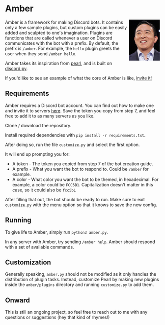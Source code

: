 # Amber
<img src="andrew yang.JPG" width="100" align="right">

Amber is a framework for making Discord bots. It contains only a few sample plugins, but custom plugins can be easily added and sculpted to one's imagination. Plugins are functions that are called whenever a user on Discord communicates with the bot with a prefix. By default, the prefix is `/amber`. For example, the `hello` plugin greets the user when they send `/amber hello`.

Amber takes its inspiration from [pearl](https://github.com/defund/pearl), and is built on [discord.py](https://github.com/Rapptz/discord.py).

If you'd like to see an example of what the core of Amber is like, [invite it!](https://discordapp.com/api/oauth2/authorize?client_id=661363577327714332&permissions=0&scope=bot)


## Requirements

Amber requires a Discord bot account. You can find out how to make one and invite it to servers [here](https://discordpy.readthedocs.io/en/latest/discord.html). Save the token you copy from step 7, and feel free to add it to as many servers as you like.

Clone / download the repository.

Install required dependencies with `pip install -r requirements.txt`.

After doing so, run the file `customize.py` and select the first option.

It will end up prompting you for:
* A token - The token you copied from step 7 of the bot creation guide.
* A prefix - What you want the bot to respond to. Could be `/amber` for example.
* A color - What color you want the bot to be themed, in hexadecimal. For example, a color could be `FCC5B1`. Capitalization doesn't matter in this case, so it could also be `fcc5b1`

After filling that out, the bot should be ready to run. Make sure to exit `customize.py` with the menu option so that it knows to save the new config.

## Running
To give life to Amber, simply run `python3 amber.py`.

In any server with Amber, try sending `/amber help`. Amber should respond with a set of available commands.

## Customization
Generally speaking, `amber.py` should not be modified as it only handles the distribution of plugin tasks. Instead, customize Pearl by making new plugins inside the `amber/plugins` directory and running `customize.py` to add them.

## Onward
This is still an ongoing project, so feel free to reach out to me with any questions or suggestions (hey that kind of rhymes!)
